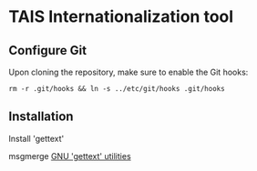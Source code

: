 # TAIS Internationalization tool

## Configure Git

Upon cloning the repository, make sure to enable the Git hooks:

```
rm -r .git/hooks && ln -s ../etc/git/hooks .git/hooks
```

## Installation

Install 'gettext'

msgmerge [GNU 'gettext' utilities](https://www.gnu.org/software/gettext/manual/html_node/msgmerge-Invocation.html)
